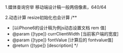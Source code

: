 1.媒体查询穷举
  移动端设计稿一般两倍像素，640/64

2.动态计算 resize初始化也会计算
/**
 * [以iPhone6的设计稿为例js动态设置文档 rem 值]
 * @param  {[type]} currClientWidth [当前客户端的宽度]
 * @param  {[type]} fontValue [计算后的 fontvalue值]
 * @return {[type]}     [description]
 */
<script>
    var currClientWidth, fontValue,originWidth;
    //originWidth用来设置设计稿原型的屏幕宽度（这里是以 Iphone 6为原型的设计稿）
    originWidth=375;
    __resize();

    //注册 resize事件
    window.addEventListener('resize', __resize, false);

    function __resize() {
        currClientWidth = document.documentElement.clientWidth;
        //这里是设置屏幕的最大和最小值时候给一个默认值
        if (currClientWidth > 640) currClientWidth = 640;
        if (currClientWidth < 320) currClientWidth = 320;
        //
        fontValue = ((62.5 * currClientWidth) /originWidth).toFixed(2);
        document.documentElement.style.fontSize = fontValue + '%';
    }
    </script>